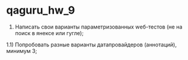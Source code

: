 # qaguru_hw_9
1) Написать свои варианты параметризованных wеб-тестов (не на поиск в янексе или гугле);

1.1) Попробовать разные варианты датапровайдеров (аннотаций), минимум 3;
